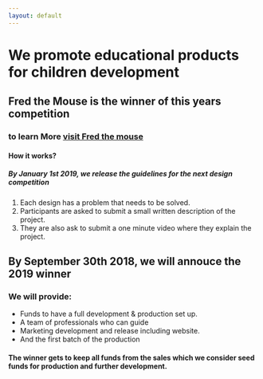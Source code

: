 ```yaml
---
layout: default
---
```



# We promote educational products for children development 


## Fred the Mouse is the winner of this years competition 


### to learn More [visit Fred the mouse](FredtheMouse.tk)



#### How it works?


##### By January 1st 2019, we release the guidelines for the next design competition

1.  Each design has a problem that needs to be solved.
2.  Participants are asked to submit a small written description of the project.
3.  They are also ask to submit a one minute video where they explain the project. 

## By September 30th 2018, we will annouce the 2019 winner



### We will provide:

*   Funds to have a full development & production set up.
*   A team of professionals who can guide
*   Marketing development and release including website. 
*   And the first batch of the production 


#### The winner gets to keep all funds from the sales which we consider seed funds for production and further development. 
